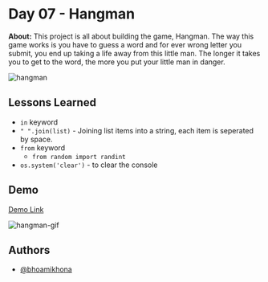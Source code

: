 # Day 07 - Hangman

**About:** This project is all about building the game, Hangman. The way this game works is you have to guess a word and for ever wrong letter you submit, you end up taking a life away from this little man. The longer it takes you to get to the word, the more you put your little man in danger.

![hangman](https://user-images.githubusercontent.com/50435319/219954801-05692dc2-4121-49a1-91c0-7453ee29317f.png)

## Lessons Learned

- `in` keyword
- `" ".join(list)` - Joining list items into a string, each item is seperated by space.
- `from` keyword
  - `from random import randint`
- `os.system('clear')` - to clear the console

## Demo

[Demo Link](https://replit.com/@bhoamikhona/hangman?v=1)

![hangman-gif](https://user-images.githubusercontent.com/50435319/220007606-77ac72ee-324a-476f-ab53-cc9d0e8aaf3f.gif)

## Authors

- [@bhoamikhona](https://github.com/bhoamikhona)

